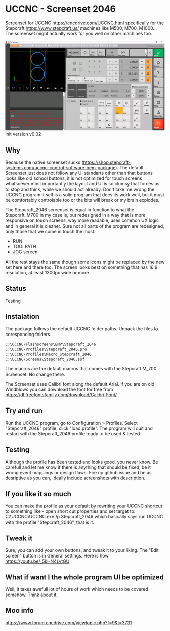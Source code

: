 # UCCNC - Screenset 2046
Screenset for UCCNC https://cncdrive.com/UCCNC.html specifically for the Stepcraft https://www.stepcraft.us/ machines like M500, M700, M1000...
The screenset might actually work for you well on other machines too.

<img src="Screenshot.png" />
init version v0.02

## Why
Because the native screenset sucks (https://shop.stepcraft-systems.com/uccnc-control-software-oem-package). The default Screenset just does not follow any UI standarts other than that buttons looks like old school buttons, it is not optimized for touch screens whatsoever most importantly the layout and UI is so clumsy that forces us to stop and think, while we should act already.
Don't take me wrong the UCCNC program it self is a solid program that does its work well, but it must be comfortably controlable too or the bits will break or my brain explodes.

The Stepcraft_2046 screenset is equal in function to what the Stepcraft_M700 in my case is, but redesigned in a way that is more responsive on touch screens, way more readable, uses common UX logic and in general it is cleaner.
Sure not all parts of the program are redesigned, only those that we come in touch the most. 

- RUN
- TOOLPATH 
- JOG screen

All the rest stays the same though some icons might be replaced by the new set here and there too.
The screen looks best on something that has 16:9 resolution, at least 1300px wide or more. 

## Status
Testing

## Instalation
The package follows the default UCCNC folder paths. Unpack the files to coresponding folders.
```
C:\UCCNC\Flashscreens\BMP\Stepcraft_2046
C:\UCCNC\Profiles\Stepcraft_2046.pro
C:\UCCNC\Profiles\Macro_Stepcraft_2046
C:\UCCNC\Screens\Stepcraft_2046.ssf
```
The macros are the default macros that comes with the Stepcraft M_700 Screenset. No change there.

The Screenset uses Calibri font along the default Arial. If you are on old Windblows you can download the font for free from https://dl.freefontsfamily.com/download/Calibri-Font/ 

## Try and run
Run the UCCNC program, go to Configuration > Profiles. Select "Stepcraft_2046" profile, click "load profile". The program will quit and restart with the Stepcraft_2046 profile ready to be used & tested.

## Testing
Although the profile has been tested and looks good, you never know. Be carefull and let me know if there is anything that should be fixed, be it wrong event mappings or design flaws. Fire up github issue and be as desriptive as you can, ideally include screenshots with description.

## If you like it so much
You can make the profile as your default by rewriting your UCCNC shortcut to something like - open short cut properties and set target to:
C:\UCCNC\UCCNC.exe /p Stepcraft_2046
which basically says run UCCNC with the profile "Stepcraft_2046", that is it.

## Tweak it
Sure, you can add your own buttons, and tweak it to your liking. The "Edit screen" button is in General settings.
Here is how https://youtu.be/_5kHN4LvtGU 

## What if want I the whole program UI be optimized
Well, it takes awefull lot of hours of work which needs to be covered somehow.
Think about it.  

## Moo info
https://www.forum.cncdrive.com/viewtopic.php?f=9&t=3731
